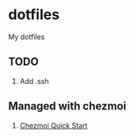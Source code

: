 # dotfiles
My dotfiles

## TODO
1. Add .ssh

## Managed with chezmoi
1. [Chezmoi Quick Start](https://www.chezmoi.io/quick-start/)

